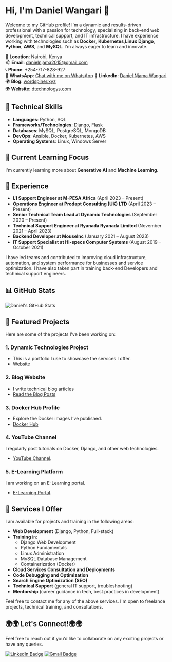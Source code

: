 # Hi, I'm Daniel Wangari 👋

Welcome to my GitHub profile! I'm a dynamic and results-driven professional with a passion for technology, specializing in back-end web development, technical support, and IT infrastructure. I have experience working with technologies such as **Docker**, **Kubernetes**,**Linux** **Django**, **Python**, **AWS**, and **MySQL**. I'm always eager to learn and innovate.

📍 **Location**:   Nairobi, Kenya  
📫 **Email**:      [danielnjama2015@gmail.com](mailto:danielnjama2015@gmail.com)  
📞 **Phone**:      +254-717-828-927  
💬 **WhatsApp**:   [Chat with me on WhatsApp](https://wa.me/254717828927) 
🔗 **LinkedIn**:   [Daniel Njama Wangari](https://www.linkedin.com/in/daniel-wangari-867531178/)  
🌍 **Blog**:       [wordspiner.xyz](https://wordspiner.xyz/)  
🌍 **Website**:    [dtechnologys.com](https://dtechnologys.com/)

## 🚀 Technical Skills
- **Languages**: Python, SQL
- **Frameworks/Technologies**: Django, Flask
- **Databases**: MySQL, PostgreSQL, MongoDB
- **DevOps**: Ansible, Docker, Kubernetes, AWS
- **Operating Systems**: Linux, Windows Server

## 🌱 Current Learning Focus
I'm currently learning more about **Generative AI** and **Machine Learning**.

## 💼 Experience
- **L1 Support Engineer at M-PESA Africa** (April 2023 – Present)
- **Operations Engineer at Prodapt Consulting (UK) LTD** (April 2023 – Present)
- **Senior Technical Team Lead at Dynamic Technologies** (September 2020 – Present)
- **Technical Support Engineer at Ryanada Ryanada Limited** (November 2021 – April 2023)
- **Backend Developer at MouseInc** (January 2021 – August 2023)
- **IT Support Specialist at Hi-specs Computer Systems** (August 2019 – October 2021)

I have led teams and contributed to improving cloud infrastructure, automation, and system performance for businesses and service optimization. I have also taken part in training back-end Developers and technical support engineers.

## 📊 GitHub Stats
![Daniel's GitHub Stats](https://github-readme-stats.vercel.app/api?username=danielnjama&show_icons=true&theme=radical)

## 📂 Featured Projects
Here are some of the projects I've been working on:

### 1. **Dynamic Technologies Project**
- This is a portfolio I use to showcase the services I offer. 
- [Website](https://dtechnologys.com/)
  
### 2. **Blog Website**
- I write technical blog articles
- [Read the Blog Posts](https://wordspiner.xyz/)

### 3. **Docker Hub Profile**
- Explore the Docker images I’ve published.
- [Docker Hub](https://hub.docker.com/u/dannywangari)

### 4. **YouTube Channel**
I regularly post tutorials on Docker, Django, and other web technologies.
- [YouTube Channel](https://www.youtube.com/channel/UCjd_Xtd2fKRXuxg0_1TMyFw).

### 5. **E-Learning Platform**
I am working on an E-Learning portal.
- [E-Learning Portal](https://class.dtechnologys.com/).


## 💼 Services I Offer
I am available for projects and training in the following areas:

- **Web Development** (Django, Python, Full-stack)
- **Training** in:
  - Django Web Development
  - Python Fundamentals
  - Linux Administration
  - MySQL Database Management
  - Containerization (Docker)
- **Cloud Services Consultation and Deployments**
- **Code Debugging and Optimization**
- **Search Engine Optimization (SEO)**
- **Technical Support** (general IT support, troubleshooting)
- **Mentorship** (career guidance in tech, best practices in development)

Feel free to contact me for any of the above services. I'm open to freelance projects, technical training, and consultations.


## 🌍🌍 Let's Connect!🌍🌍
Feel free to reach out if you’d like to collaborate on any exciting projects or have any queries.

[![LinkedIn Badge](https://img.shields.io/badge/-LinkedIn-blue?style=flat&logo=Linkedin&logoColor=white)](https://www.linkedin.com/in/daniel-wangari-867531178/)
[![Gmail Badge](https://img.shields.io/badge/-Gmail-red?style=flat&logo=Gmail&logoColor=white)](mailto:danielnjama2015@gmail.com)

